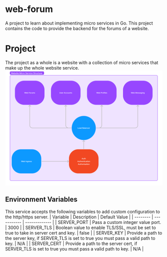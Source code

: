 # web-forum
A project to learn about implementing micro services in Go. This project contains the code to provide the backend for the forums of a website. 

# Project
The project as a whole is a website with a collection of micro services that make up the whole website service. 
![alt text](./project_overview.png)

## Environment Variables
This service accepts the following variables to add custom configuration to the http/https server.
| Variable | Description | Default Value |
| -------- | ----------- | ------------- |
| SERVER_PORT | Pass a custom integer value port. | 3000 |
| SERVER_TLS | Boolean value to enable TLS/SSL, must be set to true to take in server cert and key. | false |
| SERVER_KEY | Provide a path to the server key, if SERVER_TLS is set to true you must pass a valid path to key. | N/A |
| SERVER_CERT | Provide a path to the server cert, if SERVER_TLS is set to true you must pass a valid path to key. | N/A |
